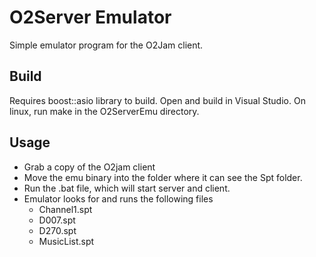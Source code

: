 # O2Server Emulator

Simple emulator program for the O2Jam client. 

## Build
Requires boost::asio library to build. Open and build in Visual Studio.
On linux, run make in the O2ServerEmu directory. 

## Usage
- Grab a copy of the O2jam client
- Move the emu binary into the folder where it can see the Spt folder.
- Run the .bat file, which will start server and client.
- Emulator looks for and runs the following files
  - Channel1.spt
  - D007.spt
  - D270.spt
  - MusicList.spt
